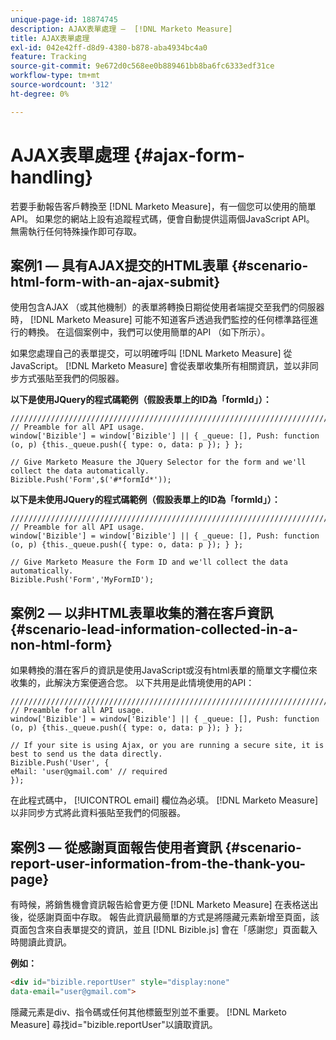```yaml
---
unique-page-id: 18874745
description: AJAX表單處理 —  [!DNL Marketo Measure]
title: AJAX表單處理
exl-id: 042e42ff-d8d9-4380-b878-aba4934bc4a0
feature: Tracking
source-git-commit: 9e672d0c568ee0b889461bb8ba6fc6333edf31ce
workflow-type: tm+mt
source-wordcount: '312'
ht-degree: 0%

---
```


# AJAX表單處理 {#ajax-form-handling}

若要手動報告客戶轉換至 [!DNL Marketo Measure]，有一個您可以使用的簡單API。 如果您的網站上設有追蹤程式碼，便會自動提供這兩個JavaScript API。 無需執行任何特殊操作即可存取。

## 案例1 — 具有AJAX提交的HTML表單 {#scenario-html-form-with-an-ajax-submit}

使用包含AJAX （或其他機制）的表單將轉換日期從使用者端提交至我們的伺服器時， [!DNL Marketo Measure] 可能不知道客戶透過我們監控的任何標準路徑進行的轉換。 在這個案例中，我們可以使用簡單的API （如下所示）。

如果您處理自己的表單提交，可以明確呼叫 [!DNL Marketo Measure] 從JavaScript。 [!DNL Marketo Measure] 會從表單收集所有相關資訊，並以非同步方式張貼至我們的伺服器。

**以下是使用JQuery的程式碼範例（假設表單上的ID為「formId」）：**

```jquery
///////////////////////////////////////////////////////////////////////  
// Preamble for all API usage.  
window['Bizible'] = window['Bizible'] || { _queue: [], Push: function (o, p) {this._queue.push({ type: o, data: p }); } };  
  
// Give Marketo Measure the JQuery Selector for the form and we'll collect the data automatically.  
Bizible.Push('Form',$('#*formId*'));
```

**以下是未使用JQuery的程式碼範例（假設表單上的ID為「formId」）：**

```jquery
///////////////////////////////////////////////////////////////////////  
// Preamble for all API usage.  
window['Bizible'] = window['Bizible'] || { _queue: [], Push: function (o, p) {this._queue.push({ type: o, data: p }); } };  
  
// Give Marketo Measure the Form ID and we'll collect the data automatically.
Bizible.Push('Form','MyFormID');
```

## 案例2 — 以非HTML表單收集的潛在客戶資訊 {#scenario-lead-information-collected-in-a-non-html-form}

如果轉換的潛在客戶的資訊是使用JavaScript或沒有html表單的簡單文字欄位來收集的，此解決方案便適合您。 以下共用是此情境使用的API：

```jquery
///////////////////////////////////////////////////////////////////////  
// Preamble for all API usage.  
window['Bizible'] = window['Bizible'] || { _queue: [], Push: function (o, p) {this._queue.push({ type: o, data: p }); } };  
  
// If your site is using Ajax, or you are running a secure site, it is best to send us the data directly.  
Bizible.Push('User', {
eMail: 'user@gmail.com' // required  
});  
```

在此程式碼中， [!UICONTROL email] 欄位為必填。 [!DNL Marketo Measure] 以非同步方式將此資料張貼至我們的伺服器。

## 案例3 — 從感謝頁面報告使用者資訊 {#scenario-report-user-information-from-the-thank-you-page}

有時候，將銷售機會資訊報告給會更方便 [!DNL Marketo Measure] 在表格送出後，從感謝頁面中存取。 報告此資訊最簡單的方式是將隱藏元素新增至頁面，該頁面包含來自表單提交的資訊，並且 [!DNL Bizible.js] 會在「感謝您」頁面載入時閱讀此資訊。

**例如：**

```html
<div id="bizible.reportUser" style="display:none"  
data-email="user@gmail.com">  
```

隱藏元素是div、指令碼或任何其他標籤型別並不重要。 [!DNL Marketo Measure] 尋找id=&quot;bizible.reportUser&quot;以讀取資訊。
